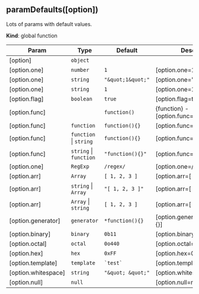 <a name="paramDefaults"></a>

## paramDefaults([option])
Lots of params with default values.

**Kind**: global function  

| Param | Type | Default | Description |
| --- | --- | --- | --- |
| [option] | <code>object</code> |  |  |
| [option.one] | <code>number</code> | <code>1</code> | [option.one=1] |
| [option.one] | <code>string</code> | <code>&quot;\&quot;1\&quot;&quot;</code> | [option.one="1"] |
| [option.one] | <code>string</code> | <code>1</code> | [option.one=1] |
| [option.flag] | <code>boolean</code> | <code>true</code> | [option.flag=true] |
| [option.func] |  | <code>function()</code> | {function} - [option.func=function(){}] |
| [option.func] | <code>function</code> | <code>function(){}</code> | [option.func=function(){}] |
| [option.func] | <code>function</code> \| <code>string</code> | <code>function(){}</code> | [option.func=function(){}] |
| [option.func] | <code>string</code> \| <code>function</code> | <code>&quot;function(){}&quot;</code> | [option.func=function(){}] |
| [option.one] | <code>RegExp</code> | <code>/regex/</code> | [option.one=/regex/] |
| [option.arr] | <code>Array</code> | <code>[ 1, 2, 3 ]</code> | [option.arr=[ 1, 2, 3 ]] |
| [option.arr] | <code>string</code> \| <code>Array</code> | <code>&quot;[ 1, 2, 3 ]&quot;</code> | [option.arr=[ 1, 2, 3 ]] |
| [option.arr] | <code>Array</code> \| <code>string</code> | <code>[ 1, 2, 3 ]</code> | [option.arr=[ 1, 2, 3 ]] |
| [option.generator] | <code>generator</code> | <code>*function(){}</code> | [option.generator=*function(){}] |
| [option.binary] | <code>binary</code> | <code>0b11</code> | [option.binary=0b11] |
| [option.octal] | <code>octal</code> | <code>0o440</code> | [option.octal=0o440] |
| [option.hex] | <code>hex</code> | <code>0xFF</code> | [option.hex=0xFF] |
| [option.template] | <code>template</code> | <code>&#x60;test&#x60;</code> | [option.template=`test`] |
| [option.whitespace] | <code>string</code> | <code>&quot;\&quot;  \&quot;&quot;</code> | [option.whitespace="  "] |
| [option.null] | <code>null</code> | <code></code> | [option.null=null] |

